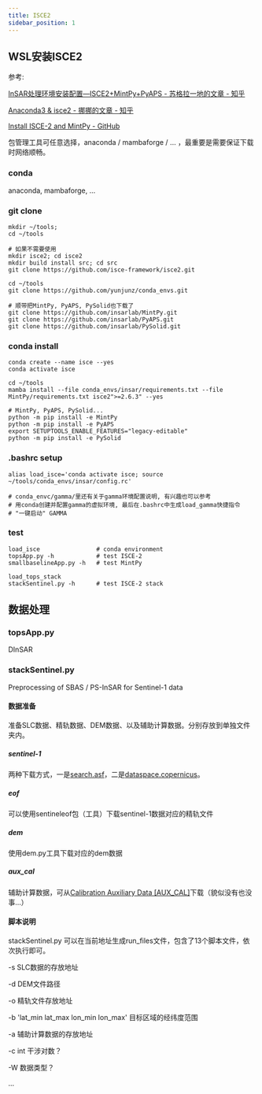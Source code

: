 ```yaml
---
title: ISCE2
sidebar_position: 1
---
```


## WSL安装ISCE2

参考:

[InSAR处理环境安装配置—ISCE2+MintPy+PyAPS - 苏格拉一地的文章 - 知乎](https://zhuanlan.zhihu.com/p/497840105)

[Anaconda3 & isce2 - 挪挪的文章 - 知乎](https://zhuanlan.zhihu.com/p/269183148)

[Install ISCE-2 and MintPy - GitHub](https://github.com/yunjunz/conda_envs)

包管理工具可任意选择，anaconda / mambaforge / ... ，最重要是需要保证下载时网络顺畅。

### conda

anaconda, mambaforge, ...

### git clone

```shell
mkdir ~/tools;
cd ~/tools

# 如果不需要使用
mkdir isce2; cd isce2
mkdir build install src; cd src
git clone https://github.com/isce-framework/isce2.git

cd ~/tools
git clone https://github.com/yunjunz/conda_envs.git

# 顺带把MintPy, PyAPS, PySolid也下载了
git clone https://github.com/insarlab/MintPy.git 
git clone https://github.com/insarlab/PyAPS.git
git clone https://github.com/insarlab/PySolid.git
```

### conda install

```shell
conda create --name isce --yes
conda activate isce

cd ~/tools
mamba install --file conda_envs/insar/requirements.txt --file MintPy/requirements.txt isce2">=2.6.3" --yes

# MintPy, PyAPS, PySolid...
python -m pip install -e MintPy
python -m pip install -e PyAPS
export SETUPTOOLS_ENABLE_FEATURES="legacy-editable"
python -m pip install -e PySolid
```

### .bashrc setup

```shell
alias load_isce='conda activate isce; source ~/tools/conda_envs/insar/config.rc'

# conda_envc/gamma/里还有关于gamma环境配置说明, 有兴趣也可以参考
# 用conda创建并配置gamma的虚拟环境, 最后在.bashrc中生成load_gamma快捷指令
# "一键启动" GAMMA
```

### test

```shell
load_isce                # conda environment
topsApp.py -h            # test ISCE-2
smallbaselineApp.py -h   # test MintPy

load_tops_stack
stackSentinel.py -h      # test ISCE-2 stack
```

## 数据处理

### topsApp.py

DInSAR

### stackSentinel.py

Preprocessing of SBAS / PS-InSAR for Sentinel-1 data

#### 数据准备

准备SLC数据、精轨数据、DEM数据、以及辅助计算数据。分别存放到单独文件夹内。

##### sentinel-1

两种下载方式，一是[search.asf](https://search.asf.alaska.edu/)，二是[dataspace.copernicus](https://dataspace.copernicus.eu/browser)。

##### eof

可以使用sentineleof包（工具）下载sentinel-1数据对应的精轨文件

##### dem

使用dem.py工具下载对应的dem数据

##### aux_cal

辅助计算数据，可从[Calibration Auxiliary Data [AUX_CAL]](https://sar-mpc.eu/adf/aux_cal/)下载（貌似没有也没事...）

#### 脚本说明

stackSentinel.py 可以在当前地址生成run_files文件，包含了13个脚本文件，依次执行即可。

-s SLC数据的存放地址

-d DEM文件路径

-o 精轨文件存放地址

-b 'lat_min lat_max lon_min lon_max' 目标区域的经纬度范围

-a 辅助计算数据的存放地址

-c int 干涉对数？

-W 数据类型？

...
